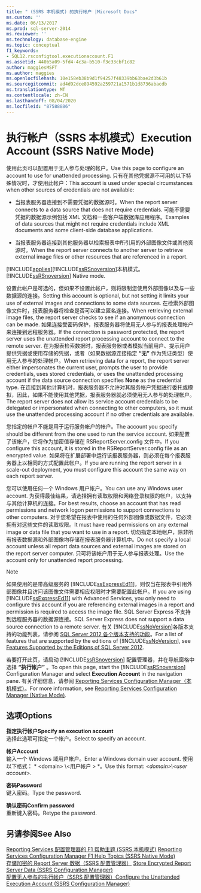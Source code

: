 ```yaml
---
title: " (SSRS 本机模式) 的执行帐户 |Microsoft Docs"
ms.custom: ''
ms.date: 06/13/2017
ms.prod: sql-server-2014
ms.reviewer: ''
ms.technology: database-engine
ms.topic: conceptual
f1_keywords:
- SQL12.rsconfigtool.executionaccount.F1
ms.assetid: 440b5a09-5fd4-4c3a-b510-f3c33cbf1c82
author: maggiesMSFT
ms.author: maggies
ms.openlocfilehash: 10e158eb38b9d1f94257f48339bb63bae2d3b61b
ms.sourcegitcommit: ad4d92dce894592a259721a1571b1d8736abacdb
ms.translationtype: MT
ms.contentlocale: zh-CN
ms.lasthandoff: 08/04/2020
ms.locfileid: "87588886"
---
```

# <a name="execution-account-ssrs-native-mode"></a><span data-ttu-id="a90ad-102">执行帐户（SSRS 本机模式）</span><span class="sxs-lookup"><span data-stu-id="a90ad-102">Execution Account (SSRS Native Mode)</span></span>
  <span data-ttu-id="a90ad-103">使用此页可以配置用于无人参与处理的帐户。</span><span class="sxs-lookup"><span data-stu-id="a90ad-103">Use this page to configure an account to use for unattended processing.</span></span> <span data-ttu-id="a90ad-104">只有在其他凭据源不可用的以下特殊情况时，才使用此帐户：</span><span class="sxs-lookup"><span data-stu-id="a90ad-104">This account is used under special circumstances when other sources of credentials are not available:</span></span>  
  
-   <span data-ttu-id="a90ad-105">当报表服务器连接到不需要凭据的数据源时。</span><span class="sxs-lookup"><span data-stu-id="a90ad-105">When the report server connects to a data source that does not require credentials.</span></span> <span data-ttu-id="a90ad-106">可能不需要凭据的数据源示例包括 XML 文档和一些客户端数据库应用程序。</span><span class="sxs-lookup"><span data-stu-id="a90ad-106">Examples of data sources that might not require credentials include XML documents and some client-side database applications.</span></span>  
  
-   <span data-ttu-id="a90ad-107">当报表服务器连接到其他服务器以检索报表中所引用的外部图像文件或其他资源时。</span><span class="sxs-lookup"><span data-stu-id="a90ad-107">When the report server connects to another server to retrieve external image files or other resources that are referenced in a report.</span></span>  
  
 [!INCLUDE[applies](../../includes/applies-md.md)]<span data-ttu-id="a90ad-108">[!INCLUDE[ssRSnoversion](../../includes/ssrsnoversion-md.md)]本机模式。</span><span class="sxs-lookup"><span data-stu-id="a90ad-108">[!INCLUDE[ssRSnoversion](../../includes/ssrsnoversion-md.md)] Native mode.</span></span>  
  
 <span data-ttu-id="a90ad-109">设置此帐户是可选的，但如果不设置此帐户，则将限制您使用外部图像以及与一些数据源的连接。</span><span class="sxs-lookup"><span data-stu-id="a90ad-109">Setting this account is optional, but not setting it limits your use of external images and connections to some data sources.</span></span> <span data-ttu-id="a90ad-110">在检索外部图像文件时，报表服务器将检查是否可以建立匿名连接。</span><span class="sxs-lookup"><span data-stu-id="a90ad-110">When retrieving external image files, the report server checks to see if an anonymous connection can be made.</span></span> <span data-ttu-id="a90ad-111">如果连接受密码保护，报表服务器将使用无人参与的报表处理帐户来连接到远程服务器。</span><span class="sxs-lookup"><span data-stu-id="a90ad-111">If the connection is password protected, the report server uses the unattended report processing account to connect to the remote server.</span></span> <span data-ttu-id="a90ad-112">在为报表检索数据时，报表服务器或者模拟当前用户、提示用户提供凭据或使用存储的凭据，或者（如果数据源连接指定 **“无”** 作为凭证类型）使用无人参与的处理帐户。</span><span class="sxs-lookup"><span data-stu-id="a90ad-112">When retrieving data for a report, the report server either impersonates the current user, prompts the user to provide credentials, uses stored credentials, or uses the unattended processing account if the data source connection specifies **None** as the credential type.</span></span> <span data-ttu-id="a90ad-113">在连接到其他计算机时，报表服务器不允许对其服务帐户凭据进行委托或模拟，因此，如果不能使用其他凭据，报表服务器就必须使用无人参与的处理帐户。</span><span class="sxs-lookup"><span data-stu-id="a90ad-113">The report server does not allow its service account credentials to be delegated or impersonated when connecting to other computers, so it must use the unattended processing account if no other credentials are available.</span></span>  
  
 <span data-ttu-id="a90ad-114">您指定的帐户不能是用于运行服务帐户的帐户。</span><span class="sxs-lookup"><span data-stu-id="a90ad-114">The account you specify should be different from the one used to run the service account.</span></span> <span data-ttu-id="a90ad-115">如果配置了该帐户，它将作为加密值存储在 RSReportServer.config 文件中。</span><span class="sxs-lookup"><span data-stu-id="a90ad-115">If you configure this account, it is stored in the RSReportServer.config file as an encrypted value.</span></span> <span data-ttu-id="a90ad-116">如果将在扩展部署中运行该报表服务器，则必须在每个报表服务器上以相同的方式配置此帐户。</span><span class="sxs-lookup"><span data-stu-id="a90ad-116">If you are running the report server in a scale-out deployment, you must configure this account the same way on each report server.</span></span>  
  
 <span data-ttu-id="a90ad-117">您可以使用任何一个 Windows 用户帐户。</span><span class="sxs-lookup"><span data-stu-id="a90ad-117">You can use any Windows user account.</span></span> <span data-ttu-id="a90ad-118">为获得最佳结果，请选择拥有读取权限和网络登录权限的帐户，以支持与其他计算机的连接。</span><span class="sxs-lookup"><span data-stu-id="a90ad-118">For best results, choose an account that has read permissions and network logon permissions to support connections to other computers.</span></span> <span data-ttu-id="a90ad-119">对于您希望在报表中使用的任何外部图像或数据文件，它必须拥有对这些文件的读取权限。</span><span class="sxs-lookup"><span data-stu-id="a90ad-119">It must have read permissions on any external image or data file that you want to use in a report.</span></span> <span data-ttu-id="a90ad-120">切勿指定本地帐户，除非所有报表数据源和外部图像均存储在报表服务器计算机中。</span><span class="sxs-lookup"><span data-stu-id="a90ad-120">Do not specify a local account unless all report data sources and external images are stored on the report server computer.</span></span> <span data-ttu-id="a90ad-121">只可将该帐户用于无人参与报表处理。</span><span class="sxs-lookup"><span data-stu-id="a90ad-121">Use the account only for unattended report processing.</span></span>  
  
> [!NOTE]  
>  <span data-ttu-id="a90ad-122">如果使用的是带高级服务的 [!INCLUDE[ssExpressEd11](../../includes/ssexpressed11-md.md)]，则仅当在报表中引用外部图像并且访问该图像文件需要相应权限时才需要配置此帐户。</span><span class="sxs-lookup"><span data-stu-id="a90ad-122">If you are using [!INCLUDE[ssExpressEd11](../../includes/ssexpressed11-md.md)] with Advanced Services, you only need to configure this account if you are referencing external images in a report and permission is required to access the image file.</span></span> <span data-ttu-id="a90ad-123">SQL Server Express 不支持到远程服务器的数据源连接。</span><span class="sxs-lookup"><span data-stu-id="a90ad-123">SQL Server Express does not support a data source connection to a remote server.</span></span> <span data-ttu-id="a90ad-124">有关 [!INCLUDE[ssNoVersion](../../includes/ssnoversion-md.md)]各版本支持的功能列表，请参阅 [SQL Server 2012 各个版本支持的功能](https://go.microsoft.com/fwlink/?linkid=232473)。</span><span class="sxs-lookup"><span data-stu-id="a90ad-124">For a list of features that are supported by the editions of [!INCLUDE[ssNoVersion](../../includes/ssnoversion-md.md)], see [Features Supported by the Editions of SQL Server 2012](https://go.microsoft.com/fwlink/?linkid=232473).</span></span>  
  
 <span data-ttu-id="a90ad-125">若要打开此页，请启动 [!INCLUDE[ssRSnoversion](../../includes/ssrsnoversion-md.md)] 配置管理器，并在导航窗格中选择 **“执行帐户”** 。</span><span class="sxs-lookup"><span data-stu-id="a90ad-125">To open this page, start the [!INCLUDE[ssRSnoversion](../../includes/ssrsnoversion-md.md)] Configuration Manager and select **Execution Account** in the navigation pane.</span></span> <span data-ttu-id="a90ad-126">有关详细信息，请参阅 [Reporting Services Configuration Manager（本机模式）](../../../2014/sql-server/install/reporting-services-configuration-manager-native-mode.md)。</span><span class="sxs-lookup"><span data-stu-id="a90ad-126">For more information, see [Reporting Services Configuration Manager &#40;Native Mode&#41;](../../../2014/sql-server/install/reporting-services-configuration-manager-native-mode.md).</span></span>  
  
## <a name="options"></a><span data-ttu-id="a90ad-127">选项</span><span class="sxs-lookup"><span data-stu-id="a90ad-127">Options</span></span>  
 <span data-ttu-id="a90ad-128">**指定执行帐户**</span><span class="sxs-lookup"><span data-stu-id="a90ad-128">**Specify an execution account**</span></span>  
 <span data-ttu-id="a90ad-129">选择此选项可指定一个帐户。</span><span class="sxs-lookup"><span data-stu-id="a90ad-129">Select to specify an account.</span></span>  
  
 <span data-ttu-id="a90ad-130">**帐户**</span><span class="sxs-lookup"><span data-stu-id="a90ad-130">**Account**</span></span>  
 <span data-ttu-id="a90ad-131">输入一个 Windows 域用户帐户。</span><span class="sxs-lookup"><span data-stu-id="a90ad-131">Enter a Windows domain user account.</span></span> <span data-ttu-id="a90ad-132">使用以下格式： \* \<domain> \\<用户帐户 \> \*。</span><span class="sxs-lookup"><span data-stu-id="a90ad-132">Use this format: *\<domain>\\<user account\>*.</span></span>  
  
 <span data-ttu-id="a90ad-133">**密码**</span><span class="sxs-lookup"><span data-stu-id="a90ad-133">**Password**</span></span>  
 <span data-ttu-id="a90ad-134">键入密码。</span><span class="sxs-lookup"><span data-stu-id="a90ad-134">Type the password.</span></span>  
  
 <span data-ttu-id="a90ad-135">**确认密码**</span><span class="sxs-lookup"><span data-stu-id="a90ad-135">**Confirm password**</span></span>  
 <span data-ttu-id="a90ad-136">重新键入密码。</span><span class="sxs-lookup"><span data-stu-id="a90ad-136">Retype the password.</span></span>  
  
## <a name="see-also"></a><span data-ttu-id="a90ad-137">另请参阅</span><span class="sxs-lookup"><span data-stu-id="a90ad-137">See Also</span></span>  
 <span data-ttu-id="a90ad-138">[Reporting Services 配置管理器的 F1 帮助主题 &#40;SSRS 本机模式&#41;](../../../2014/sql-server/install/reporting-services-configuration-manager-f1-help-topics-ssrs-native-mode.md) </span><span class="sxs-lookup"><span data-stu-id="a90ad-138">[Reporting Services Configuration Manager F1 Help Topics &#40;SSRS Native Mode&#41;](../../../2014/sql-server/install/reporting-services-configuration-manager-f1-help-topics-ssrs-native-mode.md) </span></span>  
 <span data-ttu-id="a90ad-139">[存储加密的 Report Server 数据（SSRS 配置管理器）](../../reporting-services/install-windows/ssrs-encryption-keys-store-encrypted-report-server-data.md) </span><span class="sxs-lookup"><span data-stu-id="a90ad-139">[Store Encrypted Report Server Data &#40;SSRS Configuration Manager&#41;](../../reporting-services/install-windows/ssrs-encryption-keys-store-encrypted-report-server-data.md) </span></span>  
 [<span data-ttu-id="a90ad-140">配置无人参与的执行帐户（SSRS 配置管理器）</span><span class="sxs-lookup"><span data-stu-id="a90ad-140">Configure the Unattended Execution Account &#40;SSRS Configuration Manager&#41;</span></span>](../../reporting-services/install-windows/configure-the-unattended-execution-account-ssrs-configuration-manager.md)  
  
  
